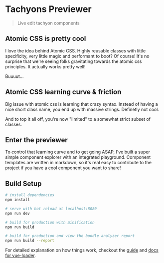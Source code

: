 # Tachyons Previewer

> Live edit tachyon components

## Atomic CSS is pretty cool

I love the idea behind Atomic CSS. Highly reusable classes with little specificity, very little magic and performant to boot? Of course! It's no surprise that we're seeing folks gravitating towards the atomic css principles. It actually works pretty well!

Buuuut...

## Atomic CSS learning curve & friction

Big issue with atomic css is learning that crazy syntax. Instead of having a nice short class name, you end up with massive strings. Definetly not cool.

And to top it all off, you're now "limited" to a somewhat strict subset of classes.

## Enter the previewer

To control that learning curve and to get going ASAP, I've built a super simple component explorer with an integrated playground. Component templates are written in markdown, so it's real easy to contribute to the project if you have a cool component you want to share!

## Build Setup

```bash
# install dependencies
npm install

# serve with hot reload at localhost:8080
npm run dev

# build for production with minification
npm run build

# build for production and view the bundle analyzer report
npm run build --report
```

For detailed explanation on how things work, checkout the [guide](http://vuejs-templates.github.io/webpack/) and [docs for vue-loader](http://vuejs.github.io/vue-loader).
